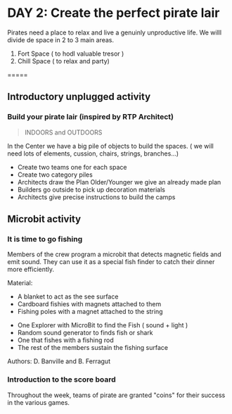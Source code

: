 
# DAY 2: Create the perfect pirate lair

Pirates need a place to relax and live a genuinly unproductive life.
We willl divide de space in 2 to 3 main areas.
1. Fort Space ( to hodl valuable tresor )
2. Chill Space ( to relax and party)

=====
## Introductory unplugged activity 

### Build your pirate lair (inspired by RTP Architect) 
> INDOORS and OUTDOORS

In the Center we have a big pile of objects to build the spaces.
( we will need lots of elements, cussion, chairs, strings, branches...)

- Create two teams one for each space
- Create two category piles
- Architects draw the Plan Older/Younger we give an already made plan
- Builders go outside to pick up decoration materials
- Architects give precise instructions to build the camps

## Microbit activity

### It is time to go fishing

Members of the crew program a microbit that detects magnetic fields and emit sound. 
They can use it as a special fish finder to catch their dinner more efficiently. 

Material:
* A blanket to act as the see surface
* Cardboard fishies with magnets attached to them
* Fishing poles with a magnet attached to the string 

- One Explorer with MicroBit to find the Fish ( sound + light )
- Random sound generator to finds fish or shark
- One that fishes with a fishing rod
- The rest of the members sustain the fishing surface

Authors: D. Banville and B. Ferragut

### Introduction to the score board

Throughout the week, teams of pirate are granted "coins" for their success in the various games.
